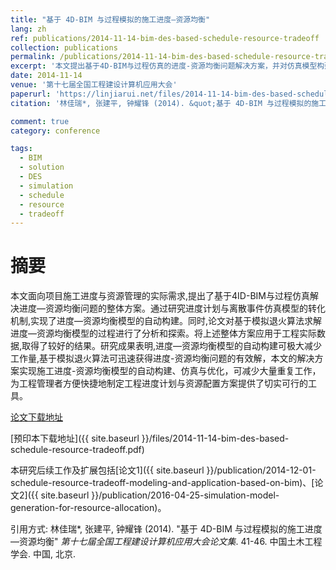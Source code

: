 ```yaml
---
title: "基于 4D-BIM 与过程模拟的施工进度—资源均衡"
lang: zh
ref: publications/2014-11-14-bim-des-based-schedule-resource-tradeoff
collection: publications
permalink: /publications/2014-11-14-bim-des-based-schedule-resource-tradeoff
excerpt: '本文提出基于4D-BIM与过程仿真的进度-资源均衡问题解决方案，并对仿真模型构建、求解进行了分析应用验证'
date: 2014-11-14
venue: '第十七届全国工程建设计算机应用大会'
paperurl: 'https://linjiarui.net/files/2014-11-14-bim-des-based-schedule-resource-tradeoff.pdf'
citation: '林佳瑞*, 张建平, 钟耀锋 (2014). &quot;基于 4D-BIM 与过程模拟的施工进度—资源均衡&quot; <i>第十七届全国工程建设计算机应用大会论文集</i>. 41-46. 中国土木工程学会. 中国, 北京.'

comment: true
category: conference

tags: 
  - BIM
  - solution
  - DES
  - simulation
  - schedule
  - resource
  - tradeoff
---
```



摘要
====

本文面向项目施工进度与资源管理的实际需求,提出了基于4ID-BIM与过程仿真解决进度—资源均衡问题的整体方案。通过研究进度计划与离散事件仿真模型的转化机制,实现了进度—资源均衡模型的自动构建。同时,论文对基于模拟退火算法求解进度—资源均衡模型的过程进行了分析和探索。将上述整体方案应用于工程实际数据,取得了较好的结果。研究成果表明,进度—资源均衡模型的自动构建可极大减少工作量,基于模拟退火算法可迅速获得进度-资源均衡问题的有效解，本文的解决方案实现施工进度-资源均衡模型的自动构建、仿真与优化，可减少大量重复工作，为工程管理者方便快捷地制定工程进度计划与资源配置方案提供了切实可行的工具。

[论文下载地址](http://kns.cnki.net/KCMS/detail/detail.aspx?dbcode=CPFD&dbname=CPFDLAST2015&filename=OGTY201411002010&v=MDE4NzdCTkt1aGRobmo5OFRuanFxeGRFZU1PVUtyaWZadTl2SHlubFU3M0tJbDBVS2lyZmQ3RzRIOVhOcm85Rlp1c09E)

[预印本下载地址]({{ site.baseurl }}/files/2014-11-14-bim-des-based-schedule-resource-tradeoff.pdf)

本研究后续工作及扩展包括[论文1]({{ site.baseurl }}/publication/2014-12-01-schedule-resource-tradeoff-modeling-and-application-based-on-bim)、[论文2]({{ site.baseurl }}/publication/2016-04-25-simulation-model-generation-for-resource-allocation)。

引用方式: 林佳瑞*, 张建平, 钟耀锋 (2014). &quot;基于 4D-BIM 与过程模拟的施工进度—资源均衡&quot; <i>第十七届全国工程建设计算机应用大会论文集</i>. 41-46. 中国土木工程学会. 中国, 北京.
